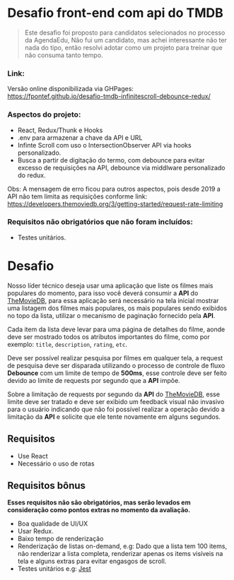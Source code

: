 # Desafio front-end com api do TMDB

> Este desafio foi proposto para candidatos selecionados no processo da AgendaEdu,
> Não fui um candidato, mas achei interessante não ter nada do tipo, então resolvi
> adotar como um projeto para treinar que não consuma tanto tempo.

### Link:

Versão online disponibilizada via GHPages:
https://fpontef.github.io/desafio-tmdb-infinitescroll-debounce-redux/

### Aspectos do projeto:

- React, Redux/Thunk e Hooks
- .env para armazenar a chave da API e URL
- Infinte Scroll com uso o IntersectionObserver API via hooks personalizado.
- Busca a partir de digitação do termo, com debounce para evitar excesso de
  requisições na API, debounce via middlware personalizado do redux.

Obs: A mensagem de erro ficou para outros aspectos, pois desde 2019 a API não tem
limita as requisições conforme link:
https://developers.themoviedb.org/3/getting-started/request-rate-limiting

### Requisitos não obrigatórios que não foram incluídos:

- Testes unitários.

# Desafio

Nosso líder técnico deseja usar uma aplicação que liste os filmes mais populares do momento, para isso você deverá consumir a **API** do [TheMovieDB][tmdb-api-url], para essa aplicação será necessário na tela inicial mostrar uma listagem dos filmes mais populares, os mais populares sendo exibidos no topo da lista, utilizar o mecanismo de paginação fornecido pela **API**.

Cada item da lista deve levar para uma página de detalhes do filme, aonde deve ser mostrado todos os atributos importantes do filme, como por exemplo: `title`, `description`, `rating`, `etc`.

Deve ser possível realizar pesquisa por filmes em qualquer tela, a request de pesquisa deve ser disparada utilizando o processo de controle de fluxo **Debounce​** com um limite de tempo de **500ms**, esse controle deve ser feito devido ao limite de requests por segundo que a **API** impõe.

Sobre a limitação de requests por segundo da **API** do [TheMovieDB][tmdb-api-url], esse limite deve ser tratado e deve ser exibido um feedback visual não invasivo para o usuário indicando que não foi possível realizar a operação devido a limitação da **API** e solicite que ele tente novamente em alguns segundos.

## Requisitos

- Use React
- Necessário o uso de rotas

## Requisitos bônus

**Esses requisitos não são obrigatórios, mas serão levados em consideração como pontos extras no momento da avaliação.**

- Boa qualidade de UI/UX
- Usar Redux.
- Baixo tempo de renderização
- Renderização de listas on-demand, e.g: Dado que a lista tem 100 items, não renderizar a lista completa, renderizar apenas os items visíveis na tela e alguns extras para evitar engasgos de scroll.
- Testes unitários e.g: [Jest][jest-url]

[tmdb-api-url]: https://www.themoviedb.org/documentation/api
[reactjs-url]: https://reactjs.org/
[jest-url]: https://facebook.github.io/jest/
[github-url]: https://github.com
